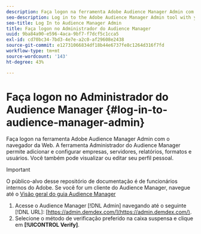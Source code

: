 ```yaml
---
description: Faça logon na ferramenta Adobe Audience Manager Admin com o navegador da Web. A ferramenta Administrador do Audience Manager permite adicionar e configurar empresas, servidores, relatórios, formatos e usuários. Você também pode visualizar ou editar seu perfil pessoal.
seo-description: Log in to the Adobe Audience Manager Admin tool with your web browser. The Audience Manager Admin tool lets you add and configure companies, servers, reports, formats, and users. You can also view or edit your personal profile.
seo-title: Log In to Audience Manager Admin
title: Faça logon no Administrador do Audience Manager
uuid: 9ba84a90-e596-4aca-9bf7-f7dcf5c1cca5
exl-id: cd70bc34-7bd3-4e7e-a2c0-af29608e2438
source-git-commit: e12731066834df18b44e6737fe8c1264d316f7fd
workflow-type: tm+mt
source-wordcount: '143'
ht-degree: 43%

---
```


# Faça logon no Administrador do Audience Manager {#log-in-to-audience-manager-admin}

Faça logon na ferramenta Adobe Audience Manager Admin com o navegador da Web. A ferramenta Administrador do Audience Manager permite adicionar e configurar empresas, servidores, relatórios, formatos e usuários. Você também pode visualizar ou editar seu perfil pessoal.

>[!IMPORTANT]
>
> O público-alvo desse repositório de documentação é de funcionários internos do Adobe. Se você for um cliente do Audience Manager, navegue até o [Visão geral do guia Audience Manager](https://experienceleague.adobe.com/docs/audience-manager/user-guide/aam-home.html)

<!-- t_login.xml -->

1. Acesse o Audience Manager [!DNL Admin] navegando até o seguinte [!DNL URL]: [https://admin.demdex.com/](https://admin.demdex.com/).
1. Selecione o método de verificação preferido na caixa suspensa e clique em **[!UICONTROL Verify]**.
